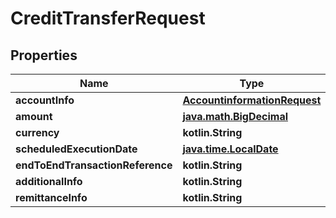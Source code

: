 
# CreditTransferRequest

## Properties
Name | Type | Description | Notes
------------ | ------------- | ------------- | -------------
**accountInfo** | [**AccountinformationRequest**](AccountinformationRequest.md) |  |  [optional]
**amount** | [**java.math.BigDecimal**](java.math.BigDecimal.md) |  |  [optional]
**currency** | **kotlin.String** |  |  [optional]
**scheduledExecutionDate** | [**java.time.LocalDate**](java.time.LocalDate.md) |  |  [optional]
**endToEndTransactionReference** | **kotlin.String** |  |  [optional]
**additionalInfo** | **kotlin.String** |  |  [optional]
**remittanceInfo** | **kotlin.String** |  |  [optional]




